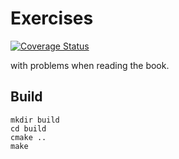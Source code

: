 # Exercises

[![Coverage Status](https://coveralls.io/repos/ahxxm/cpp-primer-5th-exercise/badge.svg?branch=master&service=github)](https://coveralls.io/github/ahxxm/cpp-primer-5th-exercise?branch=master)

with problems when reading the book.

## Build

    mkdir build
    cd build
    cmake ..
    make

